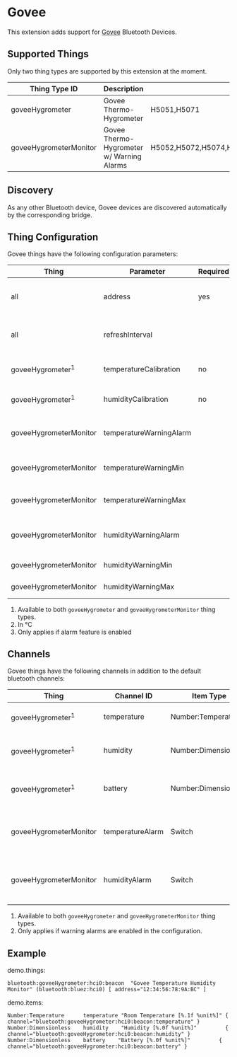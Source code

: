 # Govee

This extension adds support for [Govee](https://www.govee.com/) Bluetooth Devices. 

## Supported Things

Only two thing types are supported by this extension at the moment.

| Thing Type ID          | Description                               | Supported Models                                            |
|------------------------|-------------------------------------------|-------------------------------------------------------------|
| goveeHygrometer        | Govee Thermo-Hygrometer                   | H5051,H5071                                                 |
| goveeHygrometerMonitor | Govee Thermo-Hygrometer w/ Warning Alarms | H5052,H5072,H5074,H5075,H5101,H5102,H5177,H5179,B5175,B5178 |

## Discovery

As any other Bluetooth device, Govee devices are discovered automatically by the corresponding bridge. 

## Thing Configuration

Govee things have the following configuration parameters:

| Thing                       | Parameter               | Required | Default | Description                                                                       |
|-----------------------------|-------------------------|----------|---------|-----------------------------------------------------------------------------------|
| all                         | address                 | yes      |         | The Bluetooth address of the device (in format "XX:XX:XX:XX:XX:XX")               |
| all                         | refreshInterval         |          | 300     | How often, in seconds, the sensor data of the device should be refreshed          |
| goveeHygrometer<sup>1</sup> | temperatureCalibration  | no       |         | Offset to apply to temperature<sup>2</sup> sensor readings                        |
| goveeHygrometer<sup>1</sup> | humidityCalibration     | no       |         | Offset to apply to humidity sensor readings                                       |        
| goveeHygrometerMonitor      | temperatureWarningAlarm |          | false   | Enables warning alarms to be broadcast when temperature is out of specified range |
| goveeHygrometerMonitor      | temperatureWarningMin   |          | 0       | The lower safe temperature<sup>2</sup> threshold <sup>3</sup>                     |
| goveeHygrometerMonitor      | temperatureWarningMax   |          | 0       | The upper safe temperature<sup>2</sup> threshold <sup>3</sup>                     |
| goveeHygrometerMonitor      | humidityWarningAlarm    |          | false   | Enables warning alarms to be broadcast when humidity is out of specified range    |
| goveeHygrometerMonitor      | humidityWarningMin      |          | 0       | The lower safe humidity threshold <sup>3</sup>                                    |
| goveeHygrometerMonitor      | humidityWarningMax      |          | 0       | The upper safe humidity threshold <sup>3</sup>                                    |

1. Available to both `goveeHygrometer` and `goveeHygrometerMonitor` thing types.
2. In °C
3. Only applies if alarm feature is enabled

## Channels

Govee things have the following channels in addition to the default bluetooth channels:

| Thing                       | Channel ID       | Item Type              | Description                                                    |
|-----------------------------|------------------|------------------------|----------------------------------------------------------------|
| goveeHygrometer<sup>1</sup> | temperature      | Number:Temperature     | The measured temperature                                       |
| goveeHygrometer<sup>1</sup> | humidity         | Number:Dimensionless   | The measured relative humidity                                 |
| goveeHygrometer<sup>1</sup> | battery          | Number:Dimensionless   | The measured battery percentage                                |
| goveeHygrometerMonitor      | temperatureAlarm | Switch                 | Indicates if current temperature is out of range. <sup>2</sup> |
| goveeHygrometerMonitor      | humidityAlarm    | Switch                 | Indicates if current humidity is out of range. <sup>2</sup>    |

1. Available to both `goveeHygrometer` and `goveeHygrometerMonitor` thing types.
2. Only applies if warning alarms are enabled in the configuration.

## Example

demo.things:

```
bluetooth:goveeHygrometer:hci0:beacon  "Govee Temperature Humidity Monitor" (bluetooth:bluez:hci0) [ address="12:34:56:78:9A:BC" ]
```

demo.items:

```
Number:Temperature      temperature "Room Temperature [%.1f %unit%]" { channel="bluetooth:goveeHygrometer:hci0:beacon:temperature" }
Number:Dimensionless    humidity    "Humidity [%.0f %unit%]"         { channel="bluetooth:goveeHygrometer:hci0:beacon:humidity" }
Number:Dimensionless    battery    "Battery [%.0f %unit%]"         { channel="bluetooth:goveeHygrometer:hci0:beacon:battery" }
```
